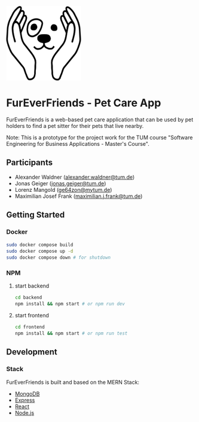 <img src="frontend/public/icons/logo.png" alt="Logo FurEverFriends" width="200" height="200">

# FurEverFriends - Pet Care App
FurEverFriends is a web-based pet care application that can be used by pet holders to find a pet sitter for their pets that live nearby.

Note: This is a prototype for the project work for the TUM course "Software Engineering for Business Applications - Master's Course".

## Participants
- Alexander Waldner ([alexander.waldner@tum.de](mailto:alexander.waldner@tum.de))
- Jonas Geiger ([jonas.geiger@tum.de](mailto:jonas.geiger@tum.de))
- Lorenz Mangold ([ge64zon@mytum.de](mailto:ge64zon@mytum.de)) 
- Maximilian Josef Frank ([maximilian.j.frank@tum.de](mailto:maximilian.j.frank@tum.de))

## Getting Started
### Docker
```sh
sudo docker compose build
sudo docker compose up -d
sudo docker compose down # for shutdown
```

### NPM
1. start backend
    ```sh
    cd backend
    npm install && npm start # or npm run dev
    ```
2. start frontend
    ```sh
    cd frontend
    npm install && npm start # or npm run test
    ```

## Development
### Stack
FurEverFriends is built and based on the MERN Stack:
- [MongoDB](https://www.mongodb.com/)
- [Express](https://expressjs.com/)
- [React](https://react.dev/)
- [Node.js](https://nodejs.org/)
